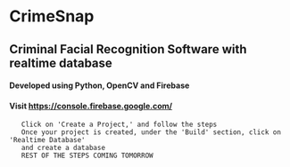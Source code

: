 # CrimeSnap
## Criminal Facial Recognition Software with realtime database 

#### Developed using Python, OpenCV and Firebase

#### Visit https://console.firebase.google.com/
       Click on 'Create a Project,' and follow the steps
       Once your project is created, under the 'Build' section, click on 'Realtime Database' 
       and create a database
       REST OF THE STEPS COMING TOMORROW
